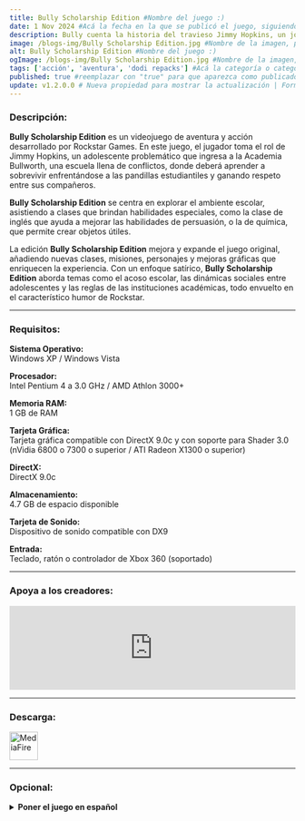 ```yaml
---
title: Bully Scholarship Edition #Nombre del juego :)
date: 1 Nov 2024 #Acá la fecha en la que se publicó el juego, siguiendo este formato: Dia "30", Mes "Oct", Año "2024" = como debe quedar: 30 Oct 2024
description: Bully cuenta la historia del travieso Jimmy Hopkins, un joven de 15 años que atraviesa la hilaridad y la incomodidad de la adolescencia. Vence a los deportistas en el balón prisionero, haz bromas a los pijos, salva a los nerds, besa a la chica y avanza por la jerarquía social en la peor escuela de la zona. #Acá una mini descripción del juego
image: /blogs-img/Bully Scholarship Edition.jpg #Nombre de la imagen, por lo general es exactamente el mismo nombre que el juego excluyendo lo ":" (Dos puntos)
alt: Bully Scholarship Edition #Nombre del juego :)
ogImage: /blogs-img/Bully Scholarship Edition.jpg #Nombre de la imagen, por lo general es exactamente el mismo nombre que el juego excluyendo lo ":" (Dos puntos)
tags: ['acción', 'aventura', 'dodi repacks'] #Acá la categoría o categorías del juego, si es más de una se coloca en este formato: ['categoría1', 'categoría2']
published: true #reemplazar con "true" para que aparezca como publicado
update: v1.2.0.0 # Nueva propiedad para mostrar la actualización | Formato: v1.0.0
---
```


<!--En VSCode seleccionando una palabra, por ejemplo: "Bully Scholarship Edition" y apretando Ctrl+F2 se seleccionan todas las palabras iguales-->

### Descripción:
**Bully Scholarship Edition** es un videojuego de aventura y acción desarrollado por Rockstar Games. En este juego, el jugador toma el rol de Jimmy Hopkins, un adolescente problemático que ingresa a la Academia Bullworth, una escuela llena de conflictos, donde deberá aprender a sobrevivir enfrentándose a las pandillas estudiantiles y ganando respeto entre sus compañeros.

**Bully Scholarship Edition** se centra en explorar el ambiente escolar, asistiendo a clases que brindan habilidades especiales, como la clase de inglés que ayuda a mejorar las habilidades de persuasión, o la de química, que permite crear objetos útiles.

La edición **Bully Scholarship Edition** mejora y expande el juego original, añadiendo nuevas clases, misiones, personajes y mejoras gráficas que enriquecen la experiencia. Con un enfoque satírico, **Bully Scholarship Edition** aborda temas como el acoso escolar, las dinámicas sociales entre adolescentes y las reglas de las instituciones académicas, todo envuelto en el característico humor de Rockstar.

<!--Prompt para Chat-GPT: Hazme una descripción para el juego "Bully Scholarship Edition" y cada que menciones "Bully Scholarship Edition" ponlo en negrita -->

---

### Requisitos:
**Sistema Operativo:**  
Windows XP / Windows Vista

**Procesador:**  
Intel Pentium 4 a 3.0 GHz / AMD Athlon 3000+

**Memoria RAM:**  
1 GB de RAM

**Tarjeta Gráfica:**  
Tarjeta gráfica compatible con DirectX 9.0c y con soporte para Shader 3.0 (nVidia 6800 o 7300 o superior / ATI Radeon X1300 o superior)

**DirectX:**  
DirectX 9.0c

**Almacenamiento:**  
4.7 GB de espacio disponible

**Tarjeta de Sonido:**  
Dispositivo de sonido compatible con DX9

**Entrada:**  
Teclado, ratón o controlador de Xbox 360 (soportado)
<!--Si falta o sobra un requisito se quita o se agrega manteniendo el mismo formato-->

---

### Apoya a los creadores:
<iframe src="https://store.steampowered.com/widget/12200/" frameborder="0" style="background-color: transparent; width: 100% !important; aspect-ratio: 646 / 190;"></iframe>

<!--Reemplazar los numeros (AppID) del juego (en este caso 12200) por el numero (AppID) correspondiente con el juego a publicar-->
<!--El AppID se encuentra en la URL del Juego en Steam-->

---

### Descarga:

[<img src="https://gist.github.com/cxmeel/0dbc95191f239b631c3874f4ccf114e2/raw/download.svg" alt="MediaFire" height="50" />](https://www.mediafire.com/file/lof0rgzunvxbyk1/Bully.zip/file)

<!-- # se debe reemplazar por el link de descarga-->

<!--MediaFire se debe reemplazar por el servicio donde está subido el juego-->

---

### Opcional:

<details close>
  <summary><strong>Poner el juego en español</strong></summary>
  <br><strong>Paso 1:</strong> Ir a la carpeta <strong>Config\Text\</strong>
  <br><strong>Paso 2:</strong> Cambiar el nombre de los archivos <strong>American</strong> a <strong>AmericanBackup</strong>
  <br><strong>Paso 3:</strong> Cambiar el nombre de los archivos <strong>Spanish</strong> a <strong>American</strong>
  <br><strong>Paso 4:</strong> Disfrutar el juego.<br>
  </ul>
</details>